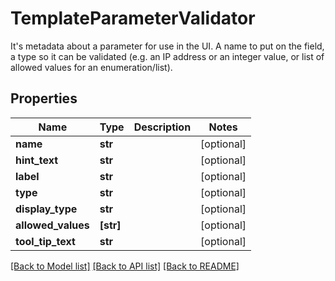 # TemplateParameterValidator

It's metadata about a parameter for use in the UI.  A name to put on the field, a type so it can be validated (e.g. an IP address or an integer value, or list of allowed values for an enumeration/list).

## Properties
Name | Type | Description | Notes
------------ | ------------- | ------------- | -------------
**name** | **str** |  | [optional] 
**hint_text** | **str** |  | [optional] 
**label** | **str** |  | [optional] 
**type** | **str** |  | [optional] 
**display_type** | **str** |  | [optional] 
**allowed_values** | **[str]** |  | [optional] 
**tool_tip_text** | **str** |  | [optional] 

[[Back to Model list]](../README.md#documentation-for-models) [[Back to API list]](../README.md#documentation-for-api-endpoints) [[Back to README]](../README.md)


